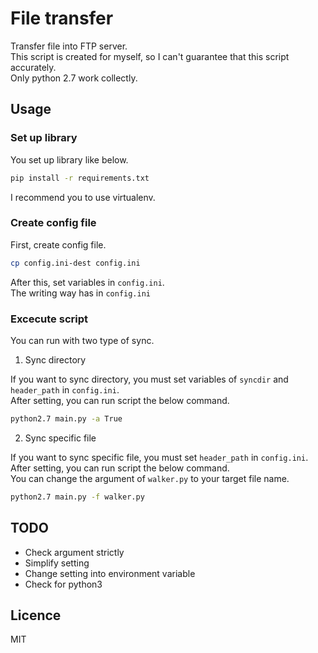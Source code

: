 # File transfer

Transfer file into FTP server.  
This script is created for myself, so I can't guarantee that this script accurately.  
Only python 2.7 work collectly.


## Usage

### Set up library

You set up library like below.

```sh
pip install -r requirements.txt
```

I recommend you to use virtualenv.

### Create config file

First, create config file.
```sh
cp config.ini-dest config.ini
```

After this, set variables in `config.ini`.  
The writing way has in `config.ini`

### Excecute script 

You can run with two type of sync.  

1. Sync directory

If you want to sync directory, you must set variables of `syncdir` and `header_path` in `config.ini`.  
After setting, you can run script the below command.  

```sh
python2.7 main.py -a True
```

2. Sync specific file

If you want to sync specific file, you must set `header_path` in `config.ini`.  
After setting, you can run script the below command.  
You can change the argument of `walker.py` to your target file name.  

```sh
python2.7 main.py -f walker.py
```

## TODO

- Check argument strictly
- Simplify setting
- Change setting into environment variable
- Check for python3

## Licence 

MIT
